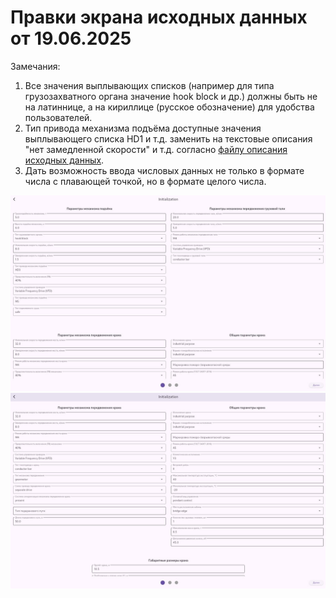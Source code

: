 # Правки экрана исходных данных от 19.06.2025

Замечания:

1. Все значения выплывающих списков (например для типа грузозахватного органа значение hook block и др.) должны быть не на латиннице, а на кириллице (русское обозначение) для удобства пользователей.
2. Тип привода механизма подъёма доступные значения выплывающего списка HD1 и т.д. заменить на текстовые описания "нет замедленной скорости" и т.д. согласно [файлу описания исходных данных](https://github.com/a-givertzman/cdt-math/blob/master/design/docs/algorithm_single_ginger_overhead_crane/part01_initialization/chapter01_initialData/chapter01_initialData.md).
3. Дать возможность ввода числовых данных не только в формате числа с плавающей точкой, но в формате целого числа.

![page_initial_data_chapter1_2025_06_19](/docs/page_initial_data_chapter1_2025_06_19.jpg)
![page_initial_data_chapter2_2025_06_19](/docs/page_initial_data_chapter2_2025_06_19.jpg)
